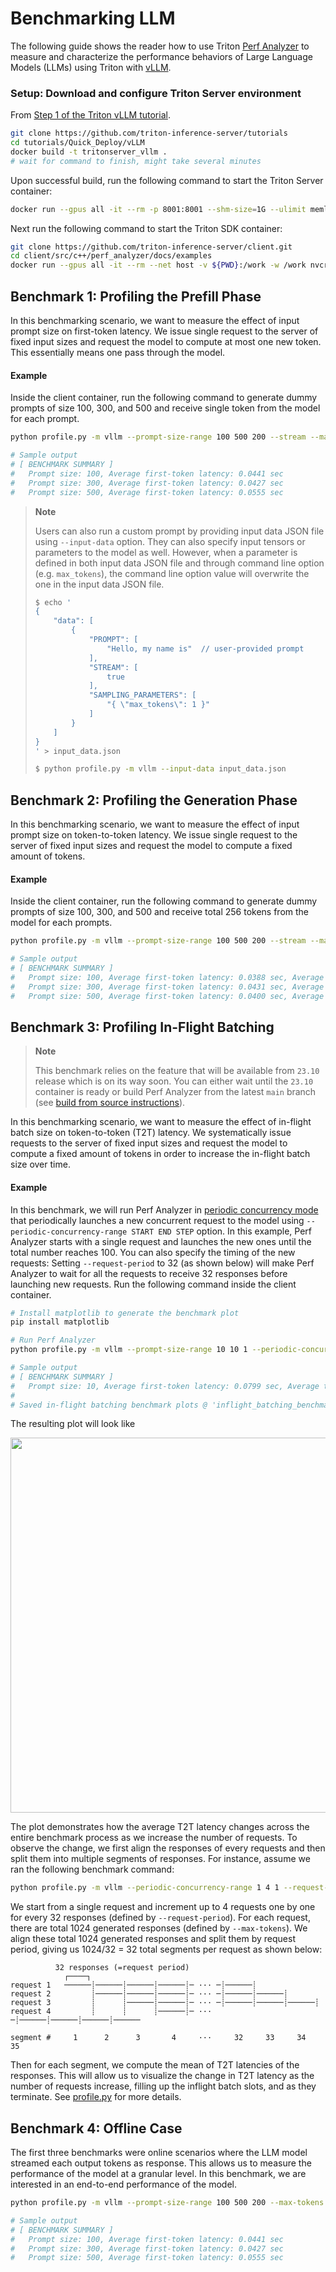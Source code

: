 <!--
Copyright (c) 2023, NVIDIA CORPORATION & AFFILIATES. All rights reserved.

Redistribution and use in source and binary forms, with or without
modification, are permitted provided that the following conditions
are met:
 * Redistributions of source code must retain the above copyright
   notice, this list of conditions and the following disclaimer.
 * Redistributions in binary form must reproduce the above copyright
   notice, this list of conditions and the following disclaimer in the
   documentation and/or other materials provided with the distribution.
 * Neither the name of NVIDIA CORPORATION nor the names of its
   contributors may be used to endorse or promote products derived
   from this software without specific prior written permission.

THIS SOFTWARE IS PROVIDED BY THE COPYRIGHT HOLDERS ``AS IS'' AND ANY
EXPRESS OR IMPLIED WARRANTIES, INCLUDING, BUT NOT LIMITED TO, THE
IMPLIED WARRANTIES OF MERCHANTABILITY AND FITNESS FOR A PARTICULAR
PURPOSE ARE DISCLAIMED.  IN NO EVENT SHALL THE COPYRIGHT OWNER OR
CONTRIBUTORS BE LIABLE FOR ANY DIRECT, INDIRECT, INCIDENTAL, SPECIAL,
EXEMPLARY, OR CONSEQUENTIAL DAMAGES (INCLUDING, BUT NOT LIMITED TO,
PROCUREMENT OF SUBSTITUTE GOODS OR SERVICES; LOSS OF USE, DATA, OR
PROFITS; OR BUSINESS INTERRUPTION) HOWEVER CAUSED AND ON ANY THEORY
OF LIABILITY, WHETHER IN CONTRACT, STRICT LIABILITY, OR TORT
(INCLUDING NEGLIGENCE OR OTHERWISE) ARISING IN ANY WAY OUT OF THE USE
OF THIS SOFTWARE, EVEN IF ADVISED OF THE POSSIBILITY OF SUCH DAMAGE.
-->

# Benchmarking LLM

The following guide shows the reader how to use Triton
[Perf Analyzer](https://github.com/triton-inference-server/client/tree/main/src/c%2B%2B/perf_analyzer)
to measure and characterize the performance behaviors of Large Language Models
(LLMs) using Triton with [vLLM](https://github.com/vllm-project/vllm).

### Setup: Download and configure Triton Server environment

From [Step 1 of the Triton vLLM tutorial](https://github.com/triton-inference-server/tutorials/blob/main/Quick_Deploy/vLLM/README.md#step-1-build-a-triton-container-image-with-vllm).

```bash
git clone https://github.com/triton-inference-server/tutorials
cd tutorials/Quick_Deploy/vLLM
docker build -t tritonserver_vllm .
# wait for command to finish, might take several minutes
```

Upon successful build, run the following command to start the Triton Server container:
```bash
docker run --gpus all -it --rm -p 8001:8001 --shm-size=1G --ulimit memlock=-1 --ulimit stack=67108864 -v ${PWD}:/work -w /work tritonserver_vllm tritonserver --model-store ./model_repository
```

Next run the following command to start the Triton SDK container:
```bash
git clone https://github.com/triton-inference-server/client.git
cd client/src/c++/perf_analyzer/docs/examples
docker run --gpus all -it --rm --net host -v ${PWD}:/work -w /work nvcr.io/nvidia/tritonserver:23.09-py3-sdk
```

## Benchmark 1: Profiling the Prefill Phase

In this benchmarking scenario, we want to measure the effect of input prompt
size on first-token latency. We issue single request to the server of fixed
input sizes and request the model to compute at most one new token. This
essentially means one pass through the model.

#### Example

Inside the client container, run the following command to generate dummy prompts
of size 100, 300, and 500 and receive single token from the model for each prompt.

```bash
python profile.py -m vllm --prompt-size-range 100 500 200 --stream --max-tokens 1

# Sample output
# [ BENCHMARK SUMMARY ]
#   Prompt size: 100, Average first-token latency: 0.0441 sec
#   Prompt size: 300, Average first-token latency: 0.0427 sec
#   Prompt size: 500, Average first-token latency: 0.0555 sec
```

> **Note**
>
> Users can also run a custom prompt by providing input data JSON file using
> `--input-data` option. They can also specify input tensors or parameters to
> the model as well. However, when a parameter is defined in both input data
> JSON file and through command line option (e.g. `max_tokens`), the command
> line option value will overwrite the one in the input data JSON file.
> ```bash
> $ echo '
> {
>     "data": [
>         {
>             "PROMPT": [
>                 "Hello, my name is"  // user-provided prompt
>             ],
>             "STREAM": [
>                 true
>             ],
>             "SAMPLING_PARAMETERS": [
>                 "{ \"max_tokens\": 1 }"
>             ]
>         }
>     ]
> }
> ' > input_data.json
>
> $ python profile.py -m vllm --input-data input_data.json
> ```


## Benchmark 2: Profiling the Generation Phase

In this benchmarking scenario, we want to measure the effect of input prompt
size on token-to-token latency. We issue single request to the server of fixed
input sizes and request the model to compute a fixed amount of tokens.

#### Example

Inside the client container, run the following command to generate dummy prompts
of size 100, 300, and 500 and receive total 256 tokens from the model for each
prompts.

```bash
python profile.py -m vllm --prompt-size-range 100 500 200 --stream --max-tokens 256 --ignore-eos

# Sample output
# [ BENCHMARK SUMMARY ]
#   Prompt size: 100, Average first-token latency: 0.0388 sec, Average total token-to-token latency: 0.0066 sec
#   Prompt size: 300, Average first-token latency: 0.0431 sec, Average total token-to-token latency: 0.0071 sec
#   Prompt size: 500, Average first-token latency: 0.0400 sec, Average total token-to-token latency: 0.0070 sec
```

## Benchmark 3: Profiling In-Flight Batching

> **Note**
>
> This benchmark relies on the feature that will be available from `23.10`
> release which is on its way soon. You can either wait until the `23.10`
> container is ready or build Perf Analyzer from the latest `main` branch
> (see [build from source instructions](install.md#build-from-source)).

In this benchmarking scenario, we want to measure the effect of in-flight
batch size on token-to-token (T2T) latency. We systematically issue requests to
the server of fixed input sizes and request the model to compute a fixed amount
of tokens in order to increase the in-flight batch size over time.

#### Example

In this benchmark, we will run Perf Analyzer in
[periodic concurrency mode](inference_load_modes.md#periodic-concurrency-mode)
that periodically launches a new concurrent request to the model using
`--periodic-concurrency-range START END STEP` option.
In this example, Perf Analyzer starts with a single request and launches the new
ones until the total number reaches 100.
You can also specify the timing of the new requests:
Setting `--request-period` to 32 (as shown below) will make Perf Analyzer to
wait for all the requests to receive 32 responses before launching new requests.
Run the following command inside the client container.

```bash
# Install matplotlib to generate the benchmark plot
pip install matplotlib

# Run Perf Analyzer
python profile.py -m vllm --prompt-size-range 10 10 1 --periodic-concurrency-range 1 100 1 --request-period 32 --stream --max-tokens 1024 --ignore-eos

# Sample output
# [ BENCHMARK SUMMARY ]
#   Prompt size: 10, Average first-token latency: 0.0799 sec, Average total token-to-token latency: 0.0324 sec
#
# Saved in-flight batching benchmark plots @ 'inflight_batching_benchmark-*.png'.
```

The resulting plot will look like

<img src="examples/inflight_batching_benchmark.png" width="600">

The plot demonstrates how the average T2T latency changes across the entire
benchmark process as we increase the number of requests.
To observe the change, we first align the responses of every requests and then
split them into multiple segments of responses.
For instance, assume we ran the following benchmark command:

```bash
python profile.py -m vllm --periodic-concurrency-range 1 4 1 --request-period 32 --stream --max-tokens 1024 --ignore-eos
```

We start from a single request and increment up to 4 requests one by one for
every 32 responses (defined by `--request-period`).
For each request, there are total 1024 generated responses (defined by `--max-tokens`).
We align these total 1024 generated responses and split them by request period,
giving us 1024/32 = 32 total segments per request as shown below:

```
          32 responses (=request period)
            ┌────┐
request 1   ──────┊──────┊──────┊──────┊─ ··· ─┊──────┊
request 2         ┊──────┊──────┊──────┊─ ··· ─┊──────┊──────┊
request 3         ┊      ┊──────┊──────┊─ ··· ─┊──────┊──────┊──────┊
request 4         ┊      ┊      ┊──────┊─ ··· ─┊──────┊──────┊──────┊──────

segment #     1      2      3       4     ···     32     33     34     35
```

Then for each segment, we compute the mean of T2T latencies of the responses.
This will allow us to visualize the change in T2T latency as the number of
requests increase, filling up the inflight batch slots, and as they terminate.
See [profile.py](examples/profile.py) for more details.

## Benchmark 4: Offline Case

The first three benchmarks were online scenarios where the LLM model streamed
each output tokens as response.
This allows us to measure the performance of the model at a granular level.
In this benchmark, we are interested in an end-to-end performance of the model.

```bash
python profile.py -m vllm --prompt-size-range 100 500 200 --max-tokens 256

# Sample output
# [ BENCHMARK SUMMARY ]
#   Prompt size: 100, Average first-token latency: 0.0441 sec
#   Prompt size: 300, Average first-token latency: 0.0427 sec
#   Prompt size: 500, Average first-token latency: 0.0555 sec
```


